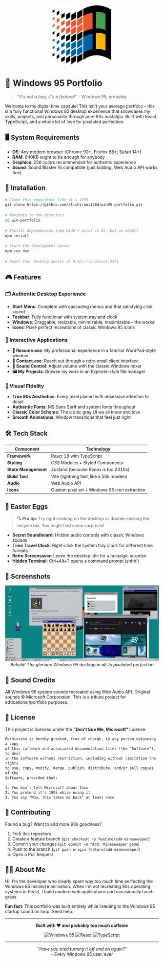 <div align="center">
  <img src="./public/logo.png" alt="Windows 95 Portfolio" width="200" height="200" />
</div>

# 💾 Windows 95 Portfolio

> *"It's not a bug, it's a feature!"* - Windows 95, probably

Welcome to my digital time capsule! This isn't your average portfolio – this is a fully functional Windows 95 desktop experience that showcases my skills, projects, and personality through pure 90s nostalgia. Built with React, TypeScript, and a whole lot of love for pixelated perfection.

## 🖥️ System Requirements

- **OS**: Any modern browser (Chrome 90+, Firefox 88+, Safari 14+)
- **RAM**: 640KB ought to be enough for anybody
- **Graphics**: 256 colors recommended for authentic experience
- **Sound**: Sound Blaster 16 compatible (just kidding, Web Audio API works fine)

## 🚀 Installation

```bash
# Clone this repository like it's 1995
git clone https://github.com/alishirani1384/win95-portfolio.git

# Navigate to the directory
cd win-portfolio

# Install dependencies (npm didn't exist in 95, but we adapt)
npm install

# Start the development server
npm run dev

# Boom! Your desktop awaits at http://localhost:5173
```

## 🎮 Features

### 🗂️ Authentic Desktop Experience
- **Start Menu**: Complete with cascading menus and that satisfying click sound
- **Taskbar**: Fully functional with system tray and clock
- **Windows**: Draggable, resizable, minimizable, maximizable – the works!
- **Icons**: Pixel-perfect recreations of classic Windows 95 icons

### 📁 Interactive Applications
- **📄 Resume.exe**: My professional experience in a familiar WordPad-style window
- **📧 Contact.exe**: Reach out through a retro email client interface
- **🎵 Sound Control**: Adjust volume with the classic Windows mixer
- **🖼️ My Projects**: Browse my work in an Explorer-style file manager

### 🎨 Visual Fidelity
- **True 90s Aesthetics**: Every pixel placed with obsessive attention to detail
- **Authentic Fonts**: MS Sans Serif and system fonts throughout
- **Classic Color Scheme**: The iconic gray UI we all know and love
- **Smooth Animations**: Window transitions that feel just right

## 🛠️ Tech Stack

| Component | Technology |
|-----------|------------|
| **Framework** | React 18 with TypeScript |
| **Styling** | CSS Modules + Styled Components |
| **State Management** | Zustand (because Redux is too 2010s) |
| **Build Tool** | Vite (lightning fast, like a 56k modem) |
| **Audio** | Web Audio API |
| **Icons** | Custom pixel art + Windows 95 icon extraction |

## 🎯 Easter Eggs

> **🔍 Pro tip**: Try right-clicking on the desktop or double-clicking the recycle bin. You might find some surprises!

- **Secret Soundboard**: Hidden audio controls with classic Windows sounds
- **Time Travel Clock**: Right-click the system tray clock for different time formats
- **Retro Screensaver**: Leave the desktop idle for a nostalgic surprise
- **Hidden Terminal**: Ctrl+Alt+T opens a command prompt (shhh!)

## 📸 Screenshots

<div align="center">
  <img src="./public/Windows 95.png" alt="Windows 95 Desktop Screenshot" width="800" />
  <br>
  <em>Behold! The glorious Windows 95 desktop in all its pixelated perfection</em>
</div>

## 🎵 Sound Credits

All Windows 95 system sounds recreated using Web Audio API. Original sounds © Microsoft Corporation. This is a tribute project for educational/portfolio purposes.

## 📝 License

This project is licensed under the **"Don't Sue Me, Microsoft"** License:

```
Permission is hereby granted, free of charge, to any person obtaining a copy
of this software and associated documentation files (the "Software"), to deal
in the Software without restriction, including without limitation the rights
to use, copy, modify, merge, publish, distribute, and/or sell copies of the
Software, provided that:

1. You don't tell Microsoft about this
2. You pretend it's 1995 while using it
3. You say "Wow, this takes me back" at least once
```

## 🤝 Contributing

Found a bug? Want to add more 90s goodness? 

1. Fork this repository
2. Create a feature branch (`git checkout -b feature/add-minesweeper`)
3. Commit your changes (`git commit -m "Add: Minesweeper game`)
4. Push to the branch (`git push origin feature/add-minesweeper`)
5. Open a Pull Request

## 🙋‍♂️ About Me

Hi! I'm the developer who clearly spent way too much time perfecting the Windows 95 minimize animation. When I'm not recreating 90s operating systems in React, I build modern web applications and occasionally touch grass.

**Fun fact**: This portfolio was built entirely while listening to the Windows 95 startup sound on loop. Send help.

---

<div align="center">
  <p><strong>Built with ❤️ and probably too much caffeine</strong></p>
  <p>
    <img src="https://img.shields.io/badge/Windows-95-blue?style=flat-square&logo=microsoft&logoColor=white" alt="Windows 95">
    <img src="https://img.shields.io/badge/React-20232A?style=flat-square&logo=react&logoColor=61DAFB" alt="React">
    <img src="https://img.shields.io/badge/TypeScript-007ACC?style=flat-square&logo=typescript&logoColor=white" alt="TypeScript">
  </p>
</div>

---

<p align="center">
  <i>"Have you tried turning it off and on again?"</i><br>
  - Every Windows 95 user, ever
</p>